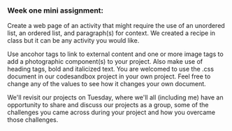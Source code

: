 <!-- This is a markdown file. It contains all the of the necessary text and code needed to be previewed in the browser. -->

<!-- To view this file in preview mode in Visual Studio Code, press Control + Shift + v (Windows) or Command + Shift + v (Mac)-->

### Week one mini assignment:

Create a web page of an activity that might require the use of an unordered list, an ordered list, and paragraph(s) for context. We created a recipe in class but it can be any activity you would like.

Use ancohor tags to link to external content and one or more image tags to add a photographic component(s) to your project. Also make use of heading tags, bold and italicized text. You are welcomed to use the .css document in our codesandbox project in your own project. Feel free to change any of the values to see how it changes your own document.

We'll revisit our projects on Tuesday, where we'll all (including me) have an opportunity to share and discuss our projects as a group, some of the challenges you came across during your project and how you overcame those challenges.
